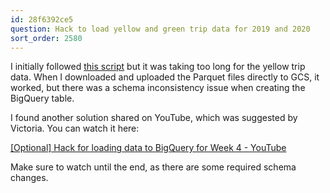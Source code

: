 ```yaml
---
id: 28f6392ce5
question: Hack to load yellow and green trip data for 2019 and 2020
sort_order: 2580
---
```


I initially followed [this script](https://github.com/DataTalksClub/data-engineering-zoomcamp/blob/main/03-data-warehouse/extras/web_to_gcs.py) but it was taking too long for the yellow trip data. When I downloaded and uploaded the Parquet files directly to GCS, it worked, but there was a schema inconsistency issue when creating the BigQuery table.

I found another solution shared on YouTube, which was suggested by Victoria. You can watch it here:

[[Optional] Hack for loading data to BigQuery for Week 4 - YouTube](https://www.youtube.com/watch?v=Mork172sK_c&t=22s&ab_channel=Victoria)

Make sure to watch until the end, as there are some required schema changes.